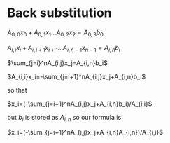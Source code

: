 # Back substitution

$A_{0,0}x_0+A_{0,1}x_1...A_{0,2}x_2=A_{0,3}b_0$

$A_{i,i}x_i+A_{i,i+1}x_{i+1}...A_{i,n-1}x_{n-1}=A_{i,n}b_i$

$\sum_{j=i}^nA_{i,j}x_j=A_{i,n}b_i$

$A_{i,i}x_i=-\sum_{j=i+1}^nA_{i,j}x_j+A_{i,n}b_i$

so that

$x_i=(-\sum_{j=i+1}^nA_{i,j}x_j+A_{i,n}b_i)/A_{i,i}$

but $b_i$ is stored as $A_{i,n}$ so our formula is

$x_i=(-\sum_{j=i+1}^nA_{i,j}x_j+A_{i,n}A_{i,n})/A_{i,i}$
